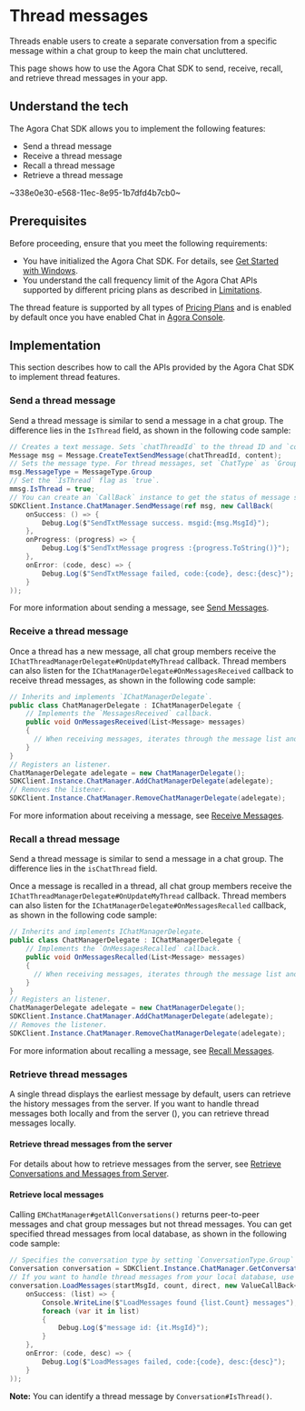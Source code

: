 # Thread messages

Threads enable users to create a separate conversation from a specific message within a chat group to keep the main chat uncluttered.

This page shows how to use the Agora Chat SDK to send, receive, recall, and retrieve thread messages in your app.


## Understand the tech

The Agora Chat SDK allows you to implement the following features:

- Send a thread message
- Receive a thread message
- Recall a thread message
- Retrieve a thread message

~338e0e30-e568-11ec-8e95-1b7dfd4b7cb0~

## Prerequisites

Before proceeding, ensure that you meet the following requirements:

- You have initialized the Agora Chat SDK. For details, see [Get Started with Windows](./agora_chat_get_started_windows).
- You understand the call frequency limit of the Agora Chat APIs supported by different pricing plans as described in [Limitations](./agora_chat_limitation).

<div class="alert info">The thread feature is supported by all types of <a href="https://docs.agora.io/en/agora-chat/agora_chat_plan">Pricing Plans</a> and is enabled by default once you have enabled Chat in <a href="https://console.agora.io/">Agora Console</a>.</div>


## Implementation

This section describes how to call the APIs provided by the Agora Chat SDK to implement thread features.


### Send a thread message

Send a thread message is similar to send a message in a chat group. The difference lies in the `IsThread` field, as shown in the following code sample:

```c#
// Creates a text message. Sets `chatThreadId` to the thread ID and `content` to the message content. 
Message msg = Message.CreateTextSendMessage(chatThreadId, content);
// Sets the message type. For thread messages, set `ChatType` as `GroupChat`.
msg.MessageType = MessageType.Group
// Set the `IsThread` flag as `true`.
mmsg.IsThread = true;
// You can create an `CallBack` instance to get the status of message sending. You can update the message status in the callback, such as the information to display when users failed to send a message.
SDKClient.Instance.ChatManager.SendMessage(ref msg, new CallBack(
    onSuccess: () => {
        Debug.Log($"SendTxtMessage success. msgid:{msg.MsgId}");
    },
    onProgress: (progress) => {
        Debug.Log($"SendTxtMessage progress :{progress.ToString()}");
    },
    onError: (code, desc) => {
        Debug.Log($"SendTxtMessage failed, code:{code}, desc:{desc}");
    }
));
```

For more information about sending a message, see [Send Messages](./agora_chat_send_receive_message_windows#send-a-text-message).


### Receive a thread message

Once a thread has a new message, all chat group members receive the `IChatThreadManagerDelegate#OnUpdateMyThread` callback. Thread members can also listen for the `IChatManagerDelegate#OnMessagesReceived` callback to receive thread messages, as shown in the following code sample:

```c#
// Inherits and implements `IChatManagerDelegate`.
public class ChatManagerDelegate : IChatManagerDelegate {
    // Implements the `MessagesReceived` callback.
    public void OnMessagesReceived(List<Message> messages)
    {
      // When receiving messages, iterates through the message list and parses and displays the message.
    }
}
// Registers an listener.
ChatManagerDelegate adelegate = new ChatManagerDelegate();
SDKClient.Instance.ChatManager.AddChatManagerDelegate(adelegate);
// Removes the listener.
SDKClient.Instance.ChatManager.RemoveChatManagerDelegate(adelegate);
```

For more information about receiving a message, see [Receive Messages](./agora_chat_send_receive_message_windows#receive-a-message).


### Recall a thread message

Send a thread message is similar to send a message in a chat group. The difference lies in the `isChatThread` field.

Once a message is recalled in a thread, all chat group members receive the `IChatThreadManagerDelegate#OnUpdateMyThread` callback. Thread members can also listen for the `IChatManagerDelegate#OnMessagesRecalled` callback, as shown in the following code sample:

```c#
// Inherits and implements IChatManagerDelegate.
public class ChatManagerDelegate : IChatManagerDelegate {
    // Implements the `OnMessagesRecalled` callback.
    public void OnMessagesRecalled(List<Message> messages)
    {
      // When receiving messages, iterates through the message list and parses and displays the message.
    }
}
// Registers an listener.
ChatManagerDelegate adelegate = new ChatManagerDelegate();
SDKClient.Instance.ChatManager.AddChatManagerDelegate(adelegate);
// Removes the listener.
SDKClient.Instance.ChatManager.RemoveChatManagerDelegate(adelegate);
```

For more information about recalling a message, see [Recall Messages](./agora_chat_send_receive_message_windows#recall-a-message).


### Retrieve thread messages

A single thread displays the earliest message by default, users can retrieve the history messages from the server. If you want to handle thread messages both locally and from the server (), you can retrieve thread messages locally.


#### Retrieve thread messages from the server

For details about how to retrieve messages from the server, see [Retrieve Conversations and Messages from Server](./agora_chat_retrieve_message_windows#retrieve-historical-messages-of-the-specified-conversation).

#### Retrieve local messages

Calling `EMChatManager#getAllConversations()` returns peer-to-peer messages and chat group messages but not thread messages. You can get specified thread messages from local database, as shown in the following code sample:

```c#
// Specifies the conversation type by setting `ConversationType.Group` and setting `isChatThread` as `true`.
Conversation conversation = SDKClient.Instance.ChatManager.GetConversation(chatThreadId, EMConversationType.GroupChat, createIfNotExists, isChatThread);
// If you want to handle thread messages from your local database, use the following methods to retrieve the messages. The SDK automatically saves these messages.
conversation.LoadMessages(startMsgId, count, direct, new ValueCallBack<List<Message>>(
    onSuccess: (list) => {
        Console.WriteLine($"LoadMessages found {list.Count} messages");
        foreach (var it in list)
        {
            Debug.Log($"message id: {it.MsgId}");
        }
    },
    onError: (code, desc) => {
        Debug.Log($"LoadMessages failed, code:{code}, desc:{desc}");
    }
));
```

**Note:**
You can identify a thread message by `Conversation#IsThread()`.